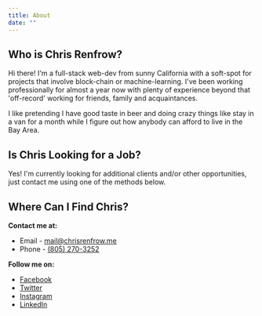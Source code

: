 ```yaml
---
title: About
date: ""
---
```


## Who is Chris Renfrow?
Hi there! I'm a full-stack web-dev from sunny California with a soft-spot for projects that involve block-chain or machine-learning. I've been working professionally for almost a year now with plenty of experience beyond that 'off-record' working for friends, family and acquaintances. 

I like pretending I have good taste in beer and doing crazy things like stay in a van for a month while I figure out how anybody can afford to live in the Bay Area. 

## Is Chris Looking for a Job?
Yes! I'm currently looking for additional clients and/or other opportunities, just contact me using one of the methods below.

## Where Can I Find Chris?
**Contact me at:** 
- Email - [mail@chrisrenfrow.me](mailto:mail@chrisrenfrow.me)
- Phone - [(805) 270-3252](tel:18052703252)

**Follow me on:**
- [Facebook](https://facebook.com/crenfrow42)
- [Twitter](https://twitter.com/crenfrow42)
- [Instagram](https://instagram.com/crenfrow42)
- [LinkedIn](https://linkedin.com/in/crenfrow)
